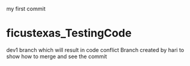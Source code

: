 my first commit
# ficustexas_TestingCode
dev1 branch which will result in code conflict
Branch created by hari
to show how to merge and see the commit
